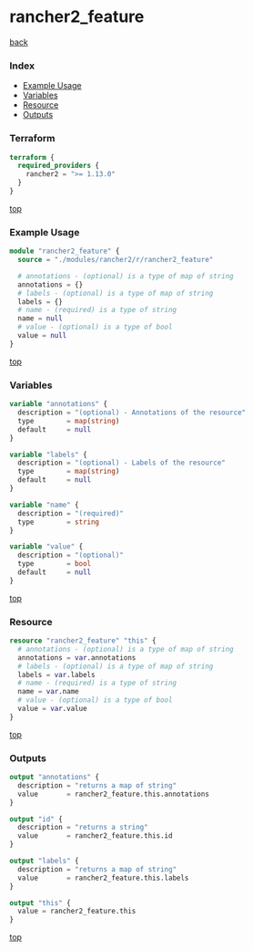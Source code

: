 # rancher2_feature

[back](../rancher2.md)

### Index

- [Example Usage](#example-usage)
- [Variables](#variables)
- [Resource](#resource)
- [Outputs](#outputs)

### Terraform

```terraform
terraform {
  required_providers {
    rancher2 = ">= 1.13.0"
  }
}
```

[top](#index)

### Example Usage

```terraform
module "rancher2_feature" {
  source = "./modules/rancher2/r/rancher2_feature"

  # annotations - (optional) is a type of map of string
  annotations = {}
  # labels - (optional) is a type of map of string
  labels = {}
  # name - (required) is a type of string
  name = null
  # value - (optional) is a type of bool
  value = null
}
```

[top](#index)

### Variables

```terraform
variable "annotations" {
  description = "(optional) - Annotations of the resource"
  type        = map(string)
  default     = null
}

variable "labels" {
  description = "(optional) - Labels of the resource"
  type        = map(string)
  default     = null
}

variable "name" {
  description = "(required)"
  type        = string
}

variable "value" {
  description = "(optional)"
  type        = bool
  default     = null
}
```

[top](#index)

### Resource

```terraform
resource "rancher2_feature" "this" {
  # annotations - (optional) is a type of map of string
  annotations = var.annotations
  # labels - (optional) is a type of map of string
  labels = var.labels
  # name - (required) is a type of string
  name = var.name
  # value - (optional) is a type of bool
  value = var.value
}
```

[top](#index)

### Outputs

```terraform
output "annotations" {
  description = "returns a map of string"
  value       = rancher2_feature.this.annotations
}

output "id" {
  description = "returns a string"
  value       = rancher2_feature.this.id
}

output "labels" {
  description = "returns a map of string"
  value       = rancher2_feature.this.labels
}

output "this" {
  value = rancher2_feature.this
}
```

[top](#index)